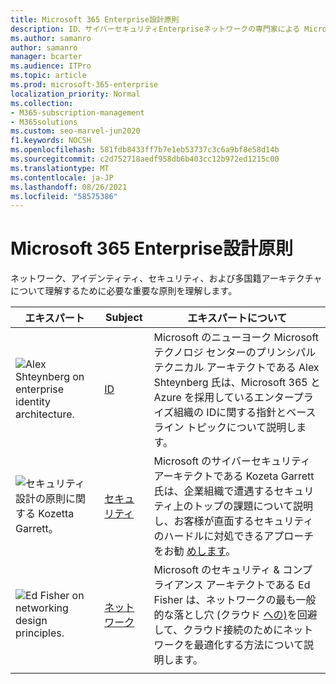 ```yaml
---
title: Microsoft 365 Enterprise設計原則
description: ID、サイバーセキュリティEnterpriseネットワークの専門家による Microsoft のセキュリティ アーキテクチャについて説明します。
ms.author: samanro
author: samanro
manager: bcarter
ms.audience: ITPro
ms.topic: article
ms.prod: microsoft-365-enterprise
localization_priority: Normal
ms.collection:
- M365-subscription-management
- M365solutions
ms.custom: seo-marvel-jun2020
f1.keywords: NOCSH
ms.openlocfilehash: 581fdb8433ff7b7e1eb53737c3c6a9bf8e58d14b
ms.sourcegitcommit: c2d752718aedf958db6b403cc12b972ed1215c00
ms.translationtype: MT
ms.contentlocale: ja-JP
ms.lasthandoff: 08/26/2021
ms.locfileid: "58575386"
---
```

# <a name="microsoft-365-enterprise-architecture-design-principles"></a>Microsoft 365 Enterprise設計原則

ネットワーク、アイデンティティ、セキュリティ、および多国籍アーキテクチャについて理解するために必要な重要な原則を理解します。

| エキスパート | Subject | エキスパートについて |
|---------|---------|---------|
|![Alex Shteynberg on enterprise identity architecture.](../media/solutions-architecture-center/identity-and-beyond-alex-shteynberg.jpg)   |    [ID](identity-design-principles.md)     | Microsoft のニューヨーク Microsoft テクノロジ センターのプリンシパル テクニカル アーキテクトである Alex Shteynberg 氏は、Microsoft 365 と Azure を採用しているエンタープライズ組織の ID[](identity-design-principles.md)に関する指針とベースライン トピックについて説明します。 |
| ![セキュリティ設計の原則に関する Kozetta Garrett。](../media/solutions-architecture-center/kozeta-garrett-security.jpg)   |     [セキュリティ](security-design-principles.md)    |  Microsoft のサイバーセキュリティ アーキテクトである Kozeta Garrett 氏は、企業組織で遭遇するセキュリティ上のトップの課題について説明し、お客様が直面するセキュリティのハードルに対処できるアプローチをお勧 [めします](security-design-principles.md)。  |
| ![Ed Fisher on networking design principles.](../media/solutions-architecture-center/ed-fisher-networking.jpg)    |       [ネットワーク](networking-design-principles.md)  |   Microsoft のセキュリティ & コンプライアンス アーキテクトである Ed Fisher は、ネットワークの最も一般的な落とし穴 (クラウド [への)](networking-design-principles.md)を回避して、クラウド接続のためにネットワークを最適化する方法について説明します。       |
|    |         |         |
